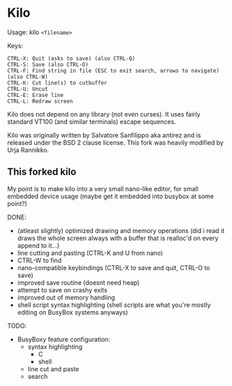 Kilo
===

Usage: kilo `<filename>`

Keys:

    CTRL-X: Quit (asks to save) (also CTRL-Q)
    CTRL-S: Save (also CTRL-O)
    CTRL-F: Find string in file (ESC to exit search, arrows to navigate) (also CTRL-W)
    CTRL-K: Cut line(s) to cutbuffer
    CTRL-U: Uncut
    CTRL-E: Erase line
    CTRL-L: Redraw screen

Kilo does not depend on any library (not even curses). It uses fairly standard
VT100 (and similar terminals) escape sequences. 

Kilo was originally written by Salvatore Sanfilippo aka antirez and is released
under the BSD 2 clause license.
This fork was heavily modified by Urja Rannikko.

## This forked kilo

My point is to make kilo into a very small nano-like editor, for small embedded
device usage (maybe get it embedded into busybox at some point?)

DONE:
- (atleast slightly) optimized drawing and memory operations
  (did i read it draws the whole screen always with a buffer that is realloc'd on every
   append to it...)
- line cutting and pasting (CTRL-K and U from nano)
- CTRL-W to find
- nano-compatible keybindings (CTRL-X to save and quit, CTRL-O to save)
- improved save routine (doesnt need heap)
- attempt to save on crashy exits 
- improved out of memory handling
- shell script syntax highlighting (shell scripts are what you're mostly editing on BusyBox systems anyways)

TODO:
- BusyBoxy feature configuration:
  - syntax highlighting
    - C
    - shell
  - line cut and paste
  - search

